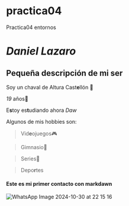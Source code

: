 # practica04
Practica04 entornos
# _Daniel Lazaro_
## Pequeña descripción de mi ser
Soy un chaval de Altura Cast**e**llón 📍

_19_ años🚀

E**s**toy es**t**udiando ahora _Daw_

Algunos de mis hobbies son:

> Vid**e**ojuegos🎮

> Gimnasio🦾

> Series👀

> Depo**r**tes

#### Este es mi primer contacto con markdawn

![WhatsApp Image 2024-10-30 at 22 15 16](https://github.com/user-attachments/assets/32b5c3f6-9af5-435e-8845-1cd673bd9c13)
